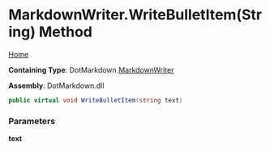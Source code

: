 # MarkdownWriter\.WriteBulletItem\(String\) Method

[Home](../../../README.md)

**Containing Type**: DotMarkdown\.[MarkdownWriter](../README.md)

**Assembly**: DotMarkdown\.dll

```csharp
public virtual void WriteBulletItem(string text)
```

### Parameters

**text**